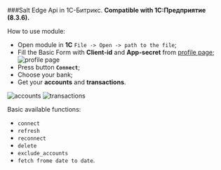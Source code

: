 ###Salt Edge Api in 1C-Битрикс.
**Compatible with 1С:Предприятие (8.3.6).**

How to use module:
- Open module in **1C** `File -> Open -> path to the file`;
- Fill the Basic Form with **Client-id** and **App-secret** from [profile page](https://www.saltedge.com/clients/profile/secrets);
![profile page](https://cloud.githubusercontent.com/assets/11814972/10909460/1611f0c8-8242-11e5-80c6-22650a118de0.jpg)
- Press button **`Connect`**;
- Choose your bank;
- Get your __accounts__ and __transactions__.
 
![accounts](https://cloud.githubusercontent.com/assets/11814972/10910048/ca466102-8245-11e5-9e64-1a18cd52a193.jpg)
![transactions](https://cloud.githubusercontent.com/assets/11814972/10910049/ca4d0c8c-8245-11e5-84db-0f8238fc0bbd.jpg)

Basic available functions:
- `connect`
- `refresh`
- `reconnect`
- `delete`
- `exclude_accounts`
- `fetch frome date to date`.

